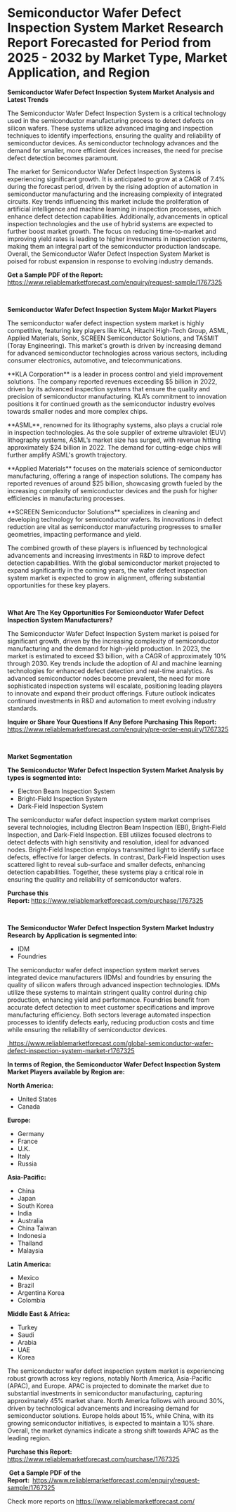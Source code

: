 <p><h1>Semiconductor Wafer Defect Inspection System Market Research Report Forecasted for Period from 2025 -  2032 by Market Type, Market Application, and Region</h1></p><p><strong>Semiconductor Wafer Defect Inspection System Market Analysis and Latest Trends</strong></p>
<p><p>The Semiconductor Wafer Defect Inspection System is a critical technology used in the semiconductor manufacturing process to detect defects on silicon wafers. These systems utilize advanced imaging and inspection techniques to identify imperfections, ensuring the quality and reliability of semiconductor devices. As semiconductor technology advances and the demand for smaller, more efficient devices increases, the need for precise defect detection becomes paramount.</p><p>The market for Semiconductor Wafer Defect Inspection Systems is experiencing significant growth. It is anticipated to grow at a CAGR of 7.4% during the forecast period, driven by the rising adoption of automation in semiconductor manufacturing and the increasing complexity of integrated circuits. Key trends influencing this market include the proliferation of artificial intelligence and machine learning in inspection processes, which enhance defect detection capabilities. Additionally, advancements in optical inspection technologies and the use of hybrid systems are expected to further boost market growth. The focus on reducing time-to-market and improving yield rates is leading to higher investments in inspection systems, making them an integral part of the semiconductor production landscape. Overall, the Semiconductor Wafer Defect Inspection System Market is poised for robust expansion in response to evolving industry demands.</p></p>
<p><strong>Get a Sample PDF of the Report:&nbsp;</strong> <a href="https://www.reliablemarketforecast.com/enquiry/request-sample/1767325?utm_campaign=2876&utm_medium=2&utm_source=Github&utm_content=ia&utm_term=27022025&utm_id=semiconductor-wafer-defect-inspection-system">https://www.reliablemarketforecast.com/enquiry/request-sample/1767325</a></p>
<p>&nbsp;</p>
<p><strong>Semiconductor Wafer Defect Inspection System Major Market Players</strong></p>
<p><p>The semiconductor wafer defect inspection system market is highly competitive, featuring key players like KLA, Hitachi High-Tech Group, ASML, Applied Materials, Sonix, SCREEN Semiconductor Solutions, and TASMIT (Toray Engineering). This market's growth is driven by increasing demand for advanced semiconductor technologies across various sectors, including consumer electronics, automotive, and telecommunications.</p><p>**KLA Corporation** is a leader in process control and yield improvement solutions. The company reported revenues exceeding $5 billion in 2022, driven by its advanced inspection systems that ensure the quality and precision of semiconductor manufacturing. KLA’s commitment to innovation positions it for continued growth as the semiconductor industry evolves towards smaller nodes and more complex chips.</p><p>**ASML**, renowned for its lithography systems, also plays a crucial role in inspection technologies. As the sole supplier of extreme ultraviolet (EUV) lithography systems, ASML’s market size has surged, with revenue hitting approximately $24 billion in 2022. The demand for cutting-edge chips will further amplify ASML's growth trajectory.</p><p>**Applied Materials** focuses on the materials science of semiconductor manufacturing, offering a range of inspection solutions. The company has reported revenues of around $25 billion, showcasing growth fueled by the increasing complexity of semiconductor devices and the push for higher efficiencies in manufacturing processes.</p><p>**SCREEN Semiconductor Solutions** specializes in cleaning and developing technology for semiconductor wafers. Its innovations in defect reduction are vital as semiconductor manufacturing progresses to smaller geometries, impacting performance and yield. </p><p>The combined growth of these players is influenced by technological advancements and increasing investments in R&D to improve defect detection capabilities. With the global semiconductor market projected to expand significantly in the coming years, the wafer defect inspection system market is expected to grow in alignment, offering substantial opportunities for these key players.</p></p>
<p>&nbsp;</p>
<p><strong>What Are The Key Opportunities For Semiconductor Wafer Defect Inspection System Manufacturers?</strong></p>
<p><p>The Semiconductor Wafer Defect Inspection System market is poised for significant growth, driven by the increasing complexity of semiconductor manufacturing and the demand for high-yield production. In 2023, the market is estimated to exceed $3 billion, with a CAGR of approximately 10% through 2030. Key trends include the adoption of AI and machine learning technologies for enhanced defect detection and real-time analytics. As advanced semiconductor nodes become prevalent, the need for more sophisticated inspection systems will escalate, positioning leading players to innovate and expand their product offerings. Future outlook indicates continued investments in R&D and automation to meet evolving industry standards.</p></p>
<p><strong>Inquire or Share Your Questions If Any Before Purchasing This Report:</strong> <a href="https://www.reliablemarketforecast.com/enquiry/pre-order-enquiry/1767325?utm_campaign=2876&utm_medium=2&utm_source=Github&utm_content=ia&utm_term=27022025&utm_id=semiconductor-wafer-defect-inspection-system">https://www.reliablemarketforecast.com/enquiry/pre-order-enquiry/1767325</a></p>
<p>&nbsp;</p>
<p><strong>Market Segmentation</strong></p>
<p><strong>The Semiconductor Wafer Defect Inspection System Market Analysis by types is segmented into:</strong></p>
<p><ul><li>Electron Beam Inspection System</li><li>Bright-Field Inspection System</li><li>Dark-Field Inspection System</li></ul></p>
<p><p>The semiconductor wafer defect inspection system market comprises several technologies, including Electron Beam Inspection (EBI), Bright-Field Inspection, and Dark-Field Inspection. EBI utilizes focused electrons to detect defects with high sensitivity and resolution, ideal for advanced nodes. Bright-Field Inspection employs transmitted light to identify surface defects, effective for larger defects. In contrast, Dark-Field Inspection uses scattered light to reveal sub-surface and smaller defects, enhancing detection capabilities. Together, these systems play a critical role in ensuring the quality and reliability of semiconductor wafers.</p></p>
<p><strong>Purchase this Report:&nbsp;</strong><a href="https://www.reliablemarketforecast.com/purchase/1767325?utm_campaign=2876&utm_medium=2&utm_source=Github&utm_content=ia&utm_term=27022025&utm_id=semiconductor-wafer-defect-inspection-system">https://www.reliablemarketforecast.com/purchase/1767325</a></p>
<p>&nbsp;</p>
<p><strong>The Semiconductor Wafer Defect Inspection System Market Industry Research by Application is segmented into:</strong></p>
<p><ul><li>IDM</li><li>Foundries</li></ul></p>
<p><p>The semiconductor wafer defect inspection system market serves integrated device manufacturers (IDMs) and foundries by ensuring the quality of silicon wafers through advanced inspection technologies. IDMs utilize these systems to maintain stringent quality control during chip production, enhancing yield and performance. Foundries benefit from accurate defect detection to meet customer specifications and improve manufacturing efficiency. Both sectors leverage automated inspection processes to identify defects early, reducing production costs and time while ensuring the reliability of semiconductor devices.</p></p>
<p><a href="https://www.reliablemarketforecast.com/global-semiconductor-wafer-defect-inspection-system-market-r1767325?utm_campaign=2876&utm_medium=2&utm_source=Github&utm_content=ia&utm_term=27022025&utm_id=semiconductor-wafer-defect-inspection-system">&nbsp;https://www.reliablemarketforecast.com/global-semiconductor-wafer-defect-inspection-system-market-r1767325</a></p>
<p><strong>In terms of Region, the Semiconductor Wafer Defect Inspection System Market Players available by Region are:</strong></p>
<p>
    <p> <strong> North America: </strong>
        <ul>
            <li>United States</li>
            <li>Canada</li>
        </ul>
        </p> 
    <p> <strong> Europe: </strong>
        <ul>
            <li>Germany</li>
            <li>France</li>
            <li>U.K.</li>
            <li>Italy</li>
            <li>Russia</li>
        </ul>
        </p> 
    <p> <strong> Asia-Pacific: </strong>
        <ul>
            <li>China</li>
            <li>Japan</li>
            <li>South Korea</li>
            <li>India</li>
            <li>Australia</li>
            <li>China Taiwan</li>
            <li>Indonesia</li>
            <li>Thailand</li>
            <li>Malaysia</li>
        </ul>
        </p> 
    <p> <strong> Latin America: </strong>
        <ul>
            <li>Mexico</li>
            <li>Brazil</li>
            <li>Argentina Korea</li>
            <li>Colombia</li>
        </ul>
        </p> 
    <p> <strong> Middle East & Africa: </strong>
        <ul>
            <li>Turkey</li>
            <li>Saudi</li>
            <li>Arabia</li>
            <li>UAE</li>
            <li>Korea</li>
        </ul>
    </p>
    </p>
<p><p>The semiconductor wafer defect inspection system market is experiencing robust growth across key regions, notably North America, Asia-Pacific (APAC), and Europe. APAC is projected to dominate the market due to substantial investments in semiconductor manufacturing, capturing approximately 45% market share. North America follows with around 30%, driven by technological advancements and increasing demand for semiconductor solutions. Europe holds about 15%, while China, with its growing semiconductor initiatives, is expected to maintain a 10% share. Overall, the market dynamics indicate a strong shift towards APAC as the leading region.</p></p>
<p><strong>Purchase this Report: </strong><a href="https://www.reliablemarketforecast.com/purchase/1767325?utm_campaign=2876&utm_medium=2&utm_source=Github&utm_content=ia&utm_term=27022025&utm_id=semiconductor-wafer-defect-inspection-system">https://www.reliablemarketforecast.com/purchase/1767325</a></p>
<p>&nbsp;<strong>Get a Sample PDF of the Report:&nbsp;&nbsp;</strong><a href="https://www.reliablemarketforecast.com/enquiry/request-sample/1767325?utm_campaign=2876&utm_medium=2&utm_source=Github&utm_content=ia&utm_term=27022025&utm_id=semiconductor-wafer-defect-inspection-system">https://www.reliablemarketforecast.com/enquiry/request-sample/1767325</a></p>
<p><strong></strong></p>
<p>Check more reports on <a href="https://www.reliablemarketforecast.com/?utm_campaign=2876&utm_medium=2&utm_source=Github&utm_content=ia&utm_term=27022025&utm_id=semiconductor-wafer-defect-inspection-system">https://www.reliablemarketforecast.com/</a></p>